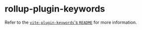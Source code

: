 # rollup-plugin-keywords

Refer to the [`vite-plugin-keywords`'s `README`](https://github.com/cueaz/vite-plugin-keywords#readme) for more information.
